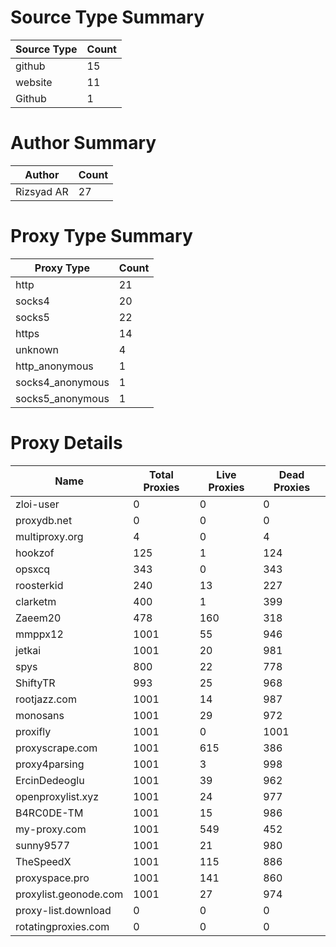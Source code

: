 # Source Type Summary

| Source Type | Count |
|-------------|-------|
| github | 15 |
| website | 11 |
| Github | 1 |


# Author Summary

| Author | Count |
|--------|-------|
| Rizsyad AR | 27 |


# Proxy Type Summary

| Proxy Type | Count |
|------------|-------|
| http | 21 |
| socks4 | 20 |
| socks5 | 22 |
| https | 14 |
| unknown | 4 |
| http_anonymous | 1 |
| socks4_anonymous | 1 |
| socks5_anonymous | 1 |


# Proxy Details

| Name | Total Proxies | Live Proxies | Dead Proxies |
|------|---------------|--------------|---------------|
| zloi-user | 0 | 0 | 0 |
| proxydb.net | 0 | 0 | 0 |
| multiproxy.org | 4 | 0 | 4 |
| hookzof | 125 | 1 | 124 |
| opsxcq | 343 | 0 | 343 |
| roosterkid | 240 | 13 | 227 |
| clarketm | 400 | 1 | 399 |
| Zaeem20 | 478 | 160 | 318 |
| mmppx12 | 1001 | 55 | 946 |
| jetkai | 1001 | 20 | 981 |
| spys | 800 | 22 | 778 |
| ShiftyTR | 993 | 25 | 968 |
| rootjazz.com | 1001 | 14 | 987 |
| monosans | 1001 | 29 | 972 |
| proxifly | 1001 | 0 | 1001 |
| proxyscrape.com | 1001 | 615 | 386 |
| proxy4parsing | 1001 | 3 | 998 |
| ErcinDedeoglu | 1001 | 39 | 962 |
| openproxylist.xyz | 1001 | 24 | 977 |
| B4RC0DE-TM | 1001 | 15 | 986 |
| my-proxy.com | 1001 | 549 | 452 |
| sunny9577 | 1001 | 21 | 980 |
| TheSpeedX | 1001 | 115 | 886 |
| proxyspace.pro | 1001 | 141 | 860 |
| proxylist.geonode.com | 1001 | 27 | 974 |
| proxy-list.download | 0 | 0 | 0 |
| rotatingproxies.com | 0 | 0 | 0 |
